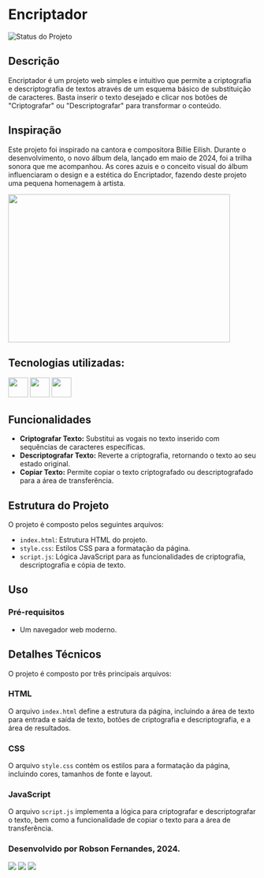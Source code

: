 # Encriptador

![Status do Projeto](http://img.shields.io/static/v1?label=STATUS&message=%20DESENVOLVIDO&color=GREEN&style=for-the-badge)

## Descrição

Encriptador é um projeto web simples e intuitivo que permite a criptografia e descriptografia de textos através de um esquema básico de substituição de caracteres. Basta inserir o texto desejado e clicar nos botões de "Criptografar" ou "Descriptografar" para transformar o conteúdo.

## Inspiração
Este projeto foi inspirado na cantora e compositora Billie Eilish. Durante o desenvolvimento, o novo álbum dela, lançado em maio de 2024, foi a trilha sonora que me acompanhou. As cores azuis e o conceito visual do álbum influenciaram o design e a estética do Encriptador, fazendo deste projeto uma pequena homenagem à artista.

<img src="https://www.euphoriazine.com/wp-content/uploads/2024/05/billie-eilish.jpg" width="450" height="300"/>

## Tecnologias utilizadas:

<img src="https://cdn.jsdelivr.net/gh/devicons/devicon@latest/icons/javascript/javascript-original.svg" width="40" height="40"/> <img src="https://cdn.jsdelivr.net/gh/devicons/devicon@latest/icons/html5/html5-original.svg" width="40" height="40"/> 
<img src="https://cdn.jsdelivr.net/gh/devicons/devicon@latest/icons/css3/css3-original.svg" width="40" height="40"/>

## Funcionalidades

- **Criptografar Texto:** Substitui as vogais no texto inserido com sequências de caracteres específicas.
- **Descriptografar Texto:** Reverte a criptografia, retornando o texto ao seu estado original.
- **Copiar Texto:** Permite copiar o texto criptografado ou descriptografado para a área de transferência.

## Estrutura do Projeto

O projeto é composto pelos seguintes arquivos:

- `index.html`: Estrutura HTML do projeto.
- `style.css`: Estilos CSS para a formatação da página.
- `script.js`: Lógica JavaScript para as funcionalidades de criptografia, descriptografia e cópia de texto.

## Uso

### Pré-requisitos
- Um navegador web moderno.

## Detalhes Técnicos
O projeto é composto por três principais arquivos:

### HTML
O arquivo `index.html` define a estrutura da página, incluindo a área de texto para entrada e saída de texto, botões de criptografia e descriptografia, e a área de resultados.

### CSS
O arquivo `style.css` contém os estilos para a formatação da página, incluindo cores, tamanhos de fonte e layout.

### JavaScript
O arquivo `script.js` implementa a lógica para criptografar e descriptografar o texto, bem como a funcionalidade de copiar o texto para a área de transferência.


### Desenvolvido por Robson Fernandes, 2024.

<div>
<a href="(https://www.instagram.com/robsonfsjr_/)" target="_blank"><img loading="lazy" src="https://img.shields.io/badge/-Instagram-%23E4405F?style=for-the-badge&logo=instagram&logoColor=white" target="_blank"></a>
<a href = "mailto:robson.junnior22@gmail.com"><img loading="lazy" src="https://img.shields.io/badge/Gmail-D14836?style=for-the-badge&logo=gmail&logoColor=white" target="_blank"></a>
<a href="https://www.linkedin.com/in/robsonjunnior7/" target="_blank"><img loading="lazy" src="https://img.shields.io/badge/-LinkedIn-%230077B5?style=for-the-badge&logo=linkedin&logoColor=white" target="_blank"></a>   
</div>
